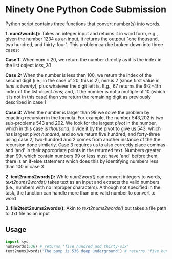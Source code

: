 # Ninety One Python Code Submission


Python script contains three functions that convert number(s) into words.

**1. num2words():** Takes an integer input and returns it in word form, e.g., given the number 1234 as an input, it returns the outpout "one thousand, two hundred, and thirty-four". This problem can be broken down into three cases:

**Case 1:** When num < 20, we return the number directly as it is the index in the list object _less_20_
   
**Case 2:** When the number is less than 100, we return the index of the second digit (i.e., in the case of 20, this is 2), minus 2 (since first value in _tens_ is _twenty_), plus whatever the digit left is. E.g., 67 returns the 6-2=4th index of the list object _tens_; and, if the number is not a multiple of 10 (which it is not in this case) then you return the remaining digit as previously described in case 1

**Case 3:** When the number is larger than 99 we solve the problem by enacting recursion in the formula. For example, the number 543,202 is two sub-problems 543 and 202. We look for the largest _pivot_ in the number, which in this case is _thousand_, divide it by the pivot to give us 543, which has largest pivot _hundred_, and so we return five hundred, and forty-three using case 2, two-hundred and 2 comes from another instance of the the recursion done similarly. Case 3 requires us to also correctly place commas and 'and' in their appropriate points in the returned text. Numbers greater than 99, which contain numbers 99 or less must have 'and' before them, there is an if-else statement which does this by identifying numbers less than 100 in case 3

**2. text2nums2words():** While _num2word()_ can convert integers to words, _text2nums2words()_ takes text as an input and extracts the valid numbers (i.e., numbers with no improper 
characters). Although not specified in the task, the function can handle more 
than one valid number to convert to word

**3. file2text2nums2words():** Akin to 
_text2nums2words()_ but takes a file path to .txt file as an input

## Usage

```python
import sys
num2words(536) # returns 'five hundred and thirty-six'
text2nums2words('The pump is 536 deep underground') # returns 'five hundred and thirty-six'
